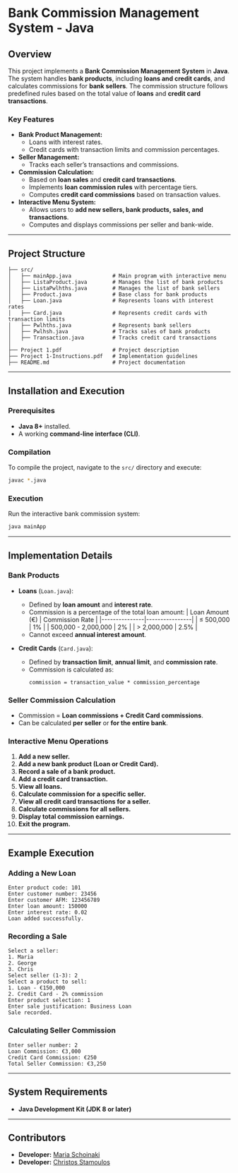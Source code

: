 # Bank Commission Management System - Java

## Overview
This project implements a **Bank Commission Management System** in **Java**. The system handles **bank products**, including **loans and credit cards**, and calculates commissions for **bank sellers**. The commission structure follows predefined rules based on the total value of **loans** and **credit card transactions**.

### Key Features
- **Bank Product Management:**
  - Loans with interest rates.
  - Credit cards with transaction limits and commission percentages.
- **Seller Management:**
  - Tracks each seller’s transactions and commissions.
- **Commission Calculation:**
  - Based on **loan sales** and **credit card transactions**.
  - Implements **loan commission rules** with percentage tiers.
  - Computes **credit card commissions** based on transaction values.
- **Interactive Menu System:**
  - Allows users to **add new sellers, bank products, sales, and transactions**.
  - Computes and displays commissions per seller and bank-wide.

---

## Project Structure
```
├── src/
│   ├── mainApp.java             # Main program with interactive menu
│   ├── ListaProduct.java        # Manages the list of bank products
│   ├── ListaPwlhths.java        # Manages the list of bank sellers
│   ├── Product.java             # Base class for bank products
│   ├── Loan.java                # Represents loans with interest rates
│   ├── Card.java                # Represents credit cards with transaction limits
│   ├── Pwlhths.java             # Represents bank sellers
│   ├── Pwlhsh.java              # Tracks sales of bank products
│   ├── Transaction.java         # Tracks credit card transactions
│
├── Project 1.pdf                # Project description
├── Project 1-Instructions.pdf   # Implementation guidelines
├── README.md                    # Project documentation
```

---

## Installation and Execution
### Prerequisites
- **Java 8+** installed.
- A working **command-line interface (CLI)**.

### Compilation
To compile the project, navigate to the `src/` directory and execute:
```sh
javac *.java
```

### Execution
Run the interactive bank commission system:
```sh
java mainApp
```

---

## Implementation Details
### **Bank Products**
- **Loans** (`Loan.java`):
  - Defined by **loan amount** and **interest rate**.
  - Commission is a percentage of the total loan amount:
    | Loan Amount (€) | Commission Rate |
    |---------------|----------------|
    | ≤ 500,000    | 1%             |
    | 500,000 - 2,000,000 | 2% |
    | > 2,000,000  | 2.5%           |
  - Cannot exceed **annual interest amount**.

- **Credit Cards** (`Card.java`):
  - Defined by **transaction limit**, **annual limit**, and **commission rate**.
  - Commission is calculated as:
    ```
    commission = transaction_value * commission_percentage
    ```

### **Seller Commission Calculation**
- Commission = **Loan commissions + Credit Card commissions**.
- Can be calculated **per seller** or **for the entire bank**.

### **Interactive Menu Operations**
1. **Add a new seller.**
2. **Add a new bank product (Loan or Credit Card).**
3. **Record a sale of a bank product.**
4. **Add a credit card transaction.**
5. **View all loans.**
6. **Calculate commission for a specific seller.**
7. **View all credit card transactions for a seller.**
8. **Calculate commissions for all sellers.**
9. **Display total commission earnings.**
10. **Exit the program.**

---

## Example Execution
### Adding a New Loan
```
Enter product code: 101
Enter customer number: 23456
Enter customer AFM: 123456789
Enter loan amount: 150000
Enter interest rate: 0.02
Loan added successfully.
```

### Recording a Sale
```
Select a seller: 
1. Maria
2. George
3. Chris
Select seller (1-3): 2
Select a product to sell: 
1. Loan - €150,000
2. Credit Card - 2% commission
Enter product selection: 1
Enter sale justification: Business Loan
Sale recorded.
```

### Calculating Seller Commission
```
Enter seller number: 2
Loan Commission: €3,000
Credit Card Commission: €250
Total Seller Commission: €3,250
```

---

## System Requirements
- **Java Development Kit (JDK 8 or later)**

---

## Contributors
- **Developer:** [Maria Schoinaki](https://github.com/MariaSchoinaki)
- **Developer:** [Christos Stamoulos](https://github.com/ChristosStamoulos)